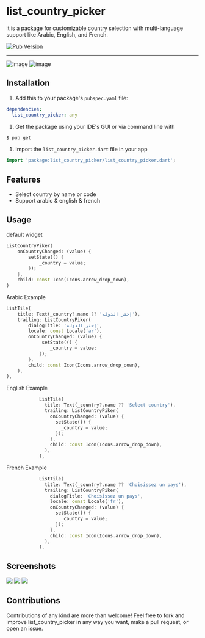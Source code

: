 # list_country_picker

it is a package for customizable country selection with multi-language support like Arabic, English, and French.

[![Pub Version](https://img.shields.io/pub/v/list_country_picker?logo=flutter&style=for-the-badge)](https://pub.dev/packages/list_country_picker)

-----
![image](https://github.com/MohamedAbd0/list_country_picker/blob/main/cover.png)
![image](https://github.com/MohamedAbd0/list_country_picker/blob/main/screenshots/demo.gif)



Installation
-----
1. Add this to your package's `pubspec.yaml` file:

```yaml
dependencies:
  list_country_picker: any
```

1. Get the package using your IDE's GUI or via command line with

```bash
$ pub get
```

1. Import the `list_country_picker.dart` file in your app

```dart
import 'package:list_country_picker/list_country_picker.dart';
```

Features
----
- Select country by name or code
- Support arabic & english & french 

Usage
-----
default widget
```dart
ListCountryPiker(
    onCountryChanged: (value) {
        setState(() {
            _country = value;
        });
    },
    child: const Icon(Icons.arrow_drop_down),
)
```
Arabic Example
```dart
ListTile(
    title: Text(_country?.name ?? 'إختر الدوله'),
    trailing: ListCountryPiker(
        dialogTitle: 'إختر الدوله',
        locale: const Locale('ar'),
        onCountryChanged: (value) {
             setState(() {
                _country = value;
            });
        },
        child: const Icon(Icons.arrow_drop_down),
    ),
),
```

English Example
```dart
            ListTile(
              title: Text(_country?.name ?? 'Select country'),
              trailing: ListCountryPiker(
                onCountryChanged: (value) {
                  setState(() {
                    _country = value;
                  });
                },
                child: const Icon(Icons.arrow_drop_down),
              ),
            ),
```

French Example
```dart
            ListTile(
              title: Text(_country?.name ?? 'Choisissez un pays'),
              trailing: ListCountryPiker(
                dialogTitle: 'Choisissez un pays',
                locale: const Locale('fr'),
                onCountryChanged: (value) {
                  setState(() {
                    _country = value;
                  });
                },
                child: const Icon(Icons.arrow_drop_down),
              ),
            ),
```

## Screenshots
![](https://github.com/MohamedAbd0/list_country_picker/blob/main/screenshots/1.png)
![](https://github.com/MohamedAbd0/list_country_picker/blob/main/screenshots/2.png)
![](https://github.com/MohamedAbd0/list_country_picker/blob/main/screenshots/3.png)
## Contributions

Contributions of any kind are more than welcome! Feel free to fork and improve list_country_picker in any way you want, make a pull request, or open an issue.
